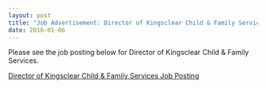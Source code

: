 ```yaml
---
layout: post
title: "Job Advertisement: Director of Kingsclear Child & Family Services"
date: 2016-01-06
---
```


Please see the job posting below for Director of Kingsclear Child & Family Services.

[Director of Kingsclear Child & Family Services Job Posting](/assets/news/2016/CFSDirector2016.pdf)